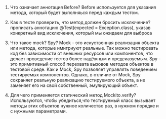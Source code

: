 1. Что означает аннотация  Before?
Before используется для указания метода, который будет выполняься перед каждым тестом.

2. Как в тесте проверить, что метод должен бросить исключение?
прописать аннотацию @Test(expected = Exception.class), указав конкретный вид исключения, который мы ожидаем для выброса

3. Что такое mock? Spy?
Mock - это искуственная реализация объекта или метода, которые имитриуют реальные. 
Так можно тестировать код без зависимости от внешних ресурсов или компонентов, что делает проведение тестов более надёжным и предсказуемым. 
Spy - это примитивный способ перехвата вызовов методов объектов в тестовой среде. 
Как и Mock, Spy позволяет управлять поведением тестируемых компонентов. 
Однако, в отличие от Mock, Spy сохраняет реальную реализацию тестируемого объекта, а не заменяет его на свой собственный, эмулирующий объект.

4. Для чего применяется статический метод  Mockito.verify?
Используются, чтобы убедиться,что тестируемый класс вызывает методы этих объектов нужное количество раз,
в нужном порядке и с нужными параметрами.
